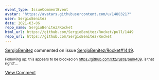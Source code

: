 ```yaml
---
event_type: IssueCommentEvent
avatar: "https://avatars.githubusercontent.com/u/1480321?"
user: SergioBenitez
date: 2021-03-06
repo_name: SergioBenitez/Rocket
html_url: https://github.com/SergioBenitez/Rocket/pull/1449
repo_url: https://github.com/SergioBenitez/Rocket
---
```


<a href='https://github.com/SergioBenitez' target='_blank'>SergioBenitez</a> commented on issue <a href='https://github.com/SergioBenitez/Rocket/pull/1449' target='_blank'>SergioBenitez/Rocket#1449</a>.

<small>Following up: this appears to be blocked on https://github.com/ctz/rustls/pull/409, is that right?...</small>

<a href='https://github.com/SergioBenitez/Rocket/pull/1449' target='_blank'>View Comment</a>
